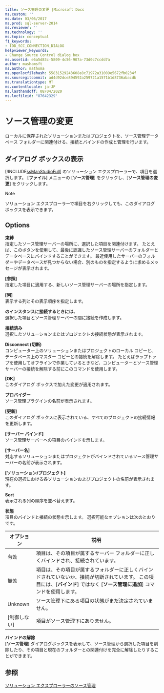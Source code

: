```yaml
---
title: ソース管理の変更 |Microsoft Docs
ms.custom: ''
ms.date: 03/06/2017
ms.prod: sql-server-2014
ms.reviewer: ''
ms.technology: ''
ms.topic: conceptual
f1_keywords:
- IDD_SCC_CONNECTION_DIALOG
helpviewer_keywords:
- Change Source Control dialog box
ms.assetid: e6a5d83c-5809-4c56-907a-73d0c7ccdd7a
author: mashamsft
ms.author: mathoma
ms.openlocfilehash: 55831529243608e8c71972a31009e5672fb0234f
ms.sourcegitcommit: ad4d92dce894592a259721a1571b1d8736abacdb
ms.translationtype: MT
ms.contentlocale: ja-JP
ms.lasthandoff: 08/04/2020
ms.locfileid: "87642329"
---
```

# <a name="change-source-control"></a>ソース管理の変更
  ローカルに保存されたソリューションまたはプロジェクトを、ソース管理データベース フォルダーに関連付ける、接続とバインドの作成と管理を行います。  
  
## <a name="dialog-box-access"></a>ダイアログ ボックスの表示  
 [!INCLUDE[ssManStudioFull](../includes/ssmanstudiofull-md.md)] のソリューション エクスプローラーで、項目を選択します。 [**ファイル**] メニューの [**ソース管理**] をクリックし、[**ソース管理の変更**] をクリックします。  
  
> [!NOTE]  
>  ソリューション エクスプローラーで項目を右クリックしても、このダイアログ ボックスを表示できます。  
  
## <a name="options"></a>Options  
 **束縛**  
 指定したソース管理サーバーの場所に、選択した項目を関連付けます。 たとえば、このボタンを使用して、最後に認識したソース管理サーバーのフォルダーとデータベースにバインドすることができます。 最近使用したサーバーのフォルダーやデータベースが見つからない場合、別のものを指定するように求めるメッセージが表示されます。  
  
 **[参照]**  
 指定した項目に適用する、新しいソース管理サーバーの場所を指定します。  
  
 **[列]**  
 表示する列とその表示順序を指定します。  
  
 **のインスタンスに接続するときには、**  
 選択した項目とソース管理サーバーの間に接続を作成します。  
  
 **接続済み**  
 選択したソリューションまたはプロジェクトの接続状態が表示されます。  
  
 **Disconnect (切断)**  
 コンピューター上のソリューションまたはプロジェクトのローカル コピーと、データベース上のマスター コピーとの接続を解除します。 たとえばラップトップを使用してオフラインで作業しているときなど、コンピューターとソース管理サーバーの接続を解除する前にこのコマンドを使用します。  
  
 **[OK]**  
 このダイアログ ボックスで加えた変更が適用されます。  
  
 **プロバイダー**  
 ソース管理プラグインの名前が表示されます。  
  
 **[更新]**  
 このダイアログ ボックスに表示されている、すべてのプロジェクトの接続情報を更新します。  
  
 **[サーバー バインド]**  
 ソース管理サーバーへの項目のバインドを示します。  
  
 **[サーバー名]**  
 対応するソリューションまたはプロジェクトがバインドされているソース管理サーバーの名前が表示されます。  
  
 **[ソリューション/プロジェクト]**  
 現在の選択における各ソリューションおよびプロジェクトの名前が表示されます。  
  
 **Sort**  
 表示される列の順序を並べ替えます。  
  
 **状態**  
 項目のバインドと接続の状態を示します。 選択可能なオプションは次のとおりです。  
  
|**オプション**|**説明**|  
|----------------|---------------------|  
|有効|項目は、その項目が属するサーバー フォルダーに正しくバインドされ、接続されています。|  
|無効|項目は、その項目が属するフォルダーに正しくバインドされていないか、接続が切断されています。 この項目には、[**バインド**] ではなく [**ソース管理に追加**] コマンドを使用します。|  
|Unknown|ソース管理下にある項目の状態がまだ決定されていません。|  
|[制御しない]|項目がソース管理下にありません。|  
  
 **バインドの解除**  
 [**ソース管理**] ダイアログボックスを表示して、ソース管理から選択した項目を削除したり、その項目と現在のフォルダーとの関連付けを完全に解除したりすることができます。  
  
## <a name="see-also"></a>参照  
 [ソリューション エクスプローラーのソース管理](../../2014/database-engine/solution-explorer-source-control.md)  
  
  
